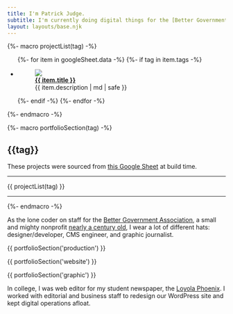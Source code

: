 ```yaml
---
title: I'm Patrick Judge.
subtitle: I'm currently doing digital things for the [Better Government Association](https://www.bettergov.org/), in Chicago, Illinois. <br><br> View [my resume](#) or [email me](mailto:pjudge95@gmail.com).
layout: layouts/base.njk
---
```


{%- macro projectList(tag) -%}

<ul class="listing">
{%- for item in googleSheet.data -%}
  {%- if tag in item.tags -%}
  <li>
  <figure>
    <a class="img" href="{{ item.link }}"><img src='{{ item.image | d("https://via.placeholder.com/300x200", true) }}'></a>
    <figcaption>
    <a href="{{ item.link }}"><strong>{{ item.title }}</strong></a><br>
    {{ item.description | md | safe }}<br></figcaption>
  </figure>
  </li>
  {%- endif -%}
{%- endfor -%}
</ul>
{%- endmacro -%}

{%- macro portfolioSection(tag) -%}

<div class="portfolio-section">

<div class="col-text">
<h2>{{tag}}</h2>

These projects were sourced from [this Google Sheet](https://docs.google.com/spreadsheets/d/10YkpIfRy7Bj3TzsE-7-IreYsADhxBFAJEFcYhZpKnYc/edit#gid=0) at build time.

<hr>

</div>

<div class="col-gallery">
  {{ projectList(tag) }}
  <hr>
</div>

</div>
{%- endmacro -%}

As the lone coder on staff for the [Better Government Association](https://www.bettergov.org/), a small and mighty nonprofit [nearly a century old](https://www.bettergov.org/history), I wear a lot of different hats: designer/developer, CMS engineer, and graphic journalist.

{{ portfolioSection('production') }}

{{ portfolioSection('website') }}

{{ portfolioSection('graphic') }}

In college, I was web editor for my student newspaper, the [Loyola Phoenix](http://www.loyolaphoenix.com/). I worked with editorial and business staff to redesign our WordPress site and kept digital operations afloat.
